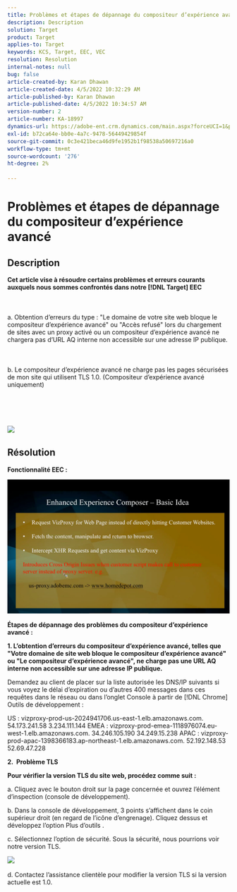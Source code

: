 ```yaml
---
title: Problèmes et étapes de dépannage du compositeur d’expérience avancé
description: Description
solution: Target
product: Target
applies-to: Target
keywords: KCS, Target, EEC, VEC
resolution: Resolution
internal-notes: null
bug: false
article-created-by: Karan Dhawan
article-created-date: 4/5/2022 10:32:29 AM
article-published-by: Karan Dhawan
article-published-date: 4/5/2022 10:34:57 AM
version-number: 2
article-number: KA-18997
dynamics-url: https://adobe-ent.crm.dynamics.com/main.aspx?forceUCI=1&pagetype=entityrecord&etn=knowledgearticle&id=11a03cad-cbb4-ec11-983f-000d3a5d0d73
exl-id: b72ca64e-bb0e-4a7c-9478-56449429854f
source-git-commit: 0c3e421beca46d9fe1952b1f98538a50697216a0
workflow-type: tm+mt
source-wordcount: '276'
ht-degree: 2%

---
```


# Problèmes et étapes de dépannage du compositeur d’expérience avancé

## Description

<b>Cet article vise à résoudre certains problèmes et erreurs courants auxquels nous sommes confrontés dans notre [!DNL Target] EEC</b><br><br> <br><br>a. Obtention d’erreurs du type : &quot;Le domaine de votre site web bloque le compositeur d’expérience avancé&quot; ou &quot;Accès refusé&quot; lors du chargement de sites avec un proxy activé ou un compositeur d’expérience avancé ne chargera pas d’URL AQ interne non accessible sur une adresse IP publique.<br><br> <br><br>b. Le compositeur d’expérience avancé ne charge pas les pages sécurisées de mon site qui utilisent TLS 1.0. (Compositeur d’expérience avancé uniquement) <br><br> <br><br> <br><br>![](https://adobe-ent.crm.dynamics.com/api/data/v9.0/msdyn_knowledgearticleimages%289163ac73-37ab-ec11-983f-000d3a349523%29/msdyn_blobfile/$value)

## Résolution


<b>Fonctionnalité EEC :</b>

![](assets/6ea1c39f-52ab-ec11-983f-000d3a3496ef.png)



<b>Étapes de dépannage des problèmes du compositeur d’expérience avancé :</b>

<b>1. L’obtention d’erreurs du compositeur d’expérience avancé, telles que &quot;Votre domaine de site web bloque le compositeur d’expérience avancé&quot; ou &quot;Le compositeur d’expérience avancé&quot;, ne charge pas une URL AQ interne non accessible sur une adresse IP publique.</b>

Demandez au client de placer sur la liste autorisée les DNS/IP suivants si vous voyez le délai d’expiration ou d’autres 400 messages dans ces requêtes dans le réseau ou dans l’onglet Console à partir de [!DNL Chrome] Outils de développement :

US : vizproxy-prod-us-2024941706.us-east-1.elb.amazonaws.com.
54.173.241.58 3.234.111.144 EMEA : vizproxy-prod-emea-1118976074.eu-west-1.elb.amazonaws.com.
34.246.105.190 34.249.15.238 APAC : vizproxy-prod-apac-1398366183.ap-northeast-1.elb.amazonaws.com.
52.192.148.53 52.69.47.228



<b>2.  Problème TLS</b>

<b>Pour vérifier la version TLS du site web, procédez comme suit :</b>

a. Cliquez avec le bouton droit sur la page concernée et ouvrez l’élément d’inspection (console de développement).

b. Dans la console de développement, 3 points s’affichent dans le coin supérieur droit (en regard de l’icône d’engrenage). Cliquez dessus et développez l’option Plus d’outils .

c. Sélectionnez l’option de sécurité. Sous la sécurité, nous pourrions voir notre version TLS.

![](https://experienceleague.adobe.com/docs/target/assets/firefox_more_info_3.png?lang=en)

d. Contactez l’assistance clientèle pour modifier la version TLS si la version actuelle est 1.0.
